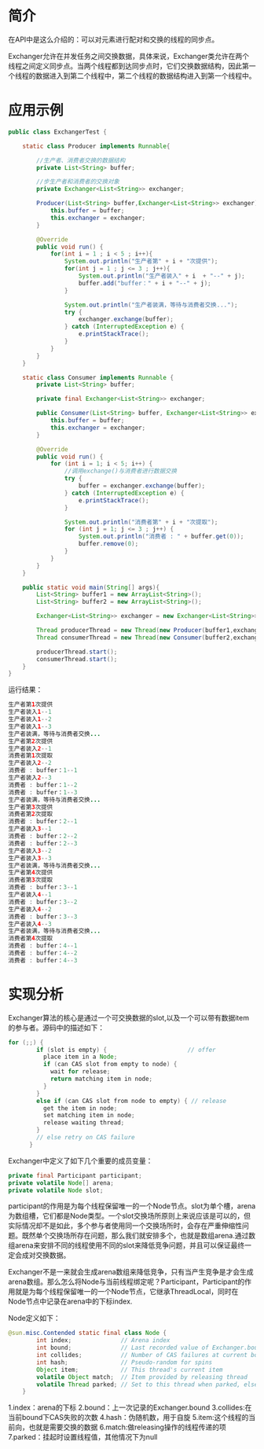 # 简介
在API中是这么介绍的：可以对元素进行配对和交换的线程的同步点。

Exchanger允许在并发任务之间交换数据，具体来说，Exchanger类允许在两个线程之间定义同步点。当两个线程都到达同步点时，它们交换数据结构，因此第一个线程的数据进入到第二个线程中，第二个线程的数据结构进入到第一个线程中。

# 应用示例
```java
public class ExchangerTest {

    static class Producer implements Runnable{

        //生产者、消费者交换的数据结构
        private List<String> buffer;

        //步生产者和消费者的交换对象
        private Exchanger<List<String>> exchanger;

        Producer(List<String> buffer,Exchanger<List<String>> exchanger){
            this.buffer = buffer;
            this.exchanger = exchanger;
        }

        @Override
        public void run() {
            for(int i = 1 ; i < 5 ; i++){
                System.out.println("生产者第" + i + "次提供");
                for(int j = 1 ; j <= 3 ; j++){
                    System.out.println("生产者装入" + i  + "--" + j);
                    buffer.add("buffer：" + i + "--" + j);
                }

                System.out.println("生产者装满，等待与消费者交换...");
                try {
                    exchanger.exchange(buffer);
                } catch (InterruptedException e) {
                    e.printStackTrace();
                }
            }
        }
    }

    static class Consumer implements Runnable {
        private List<String> buffer;

        private final Exchanger<List<String>> exchanger;

        public Consumer(List<String> buffer, Exchanger<List<String>> exchanger) {
            this.buffer = buffer;
            this.exchanger = exchanger;
        }

        @Override
        public void run() {
            for (int i = 1; i < 5; i++) {
                //调用exchange()与消费者进行数据交换
                try {
                    buffer = exchanger.exchange(buffer);
                } catch (InterruptedException e) {
                    e.printStackTrace();
                }

                System.out.println("消费者第" + i + "次提取");
                for (int j = 1; j <= 3 ; j++) {
                    System.out.println("消费者 : " + buffer.get(0));
                    buffer.remove(0);
                }
            }
        }
    }

    public static void main(String[] args){
        List<String> buffer1 = new ArrayList<String>();
        List<String> buffer2 = new ArrayList<String>();

        Exchanger<List<String>> exchanger = new Exchanger<List<String>>();

        Thread producerThread = new Thread(new Producer(buffer1,exchanger));
        Thread consumerThread = new Thread(new Consumer(buffer2,exchanger));

        producerThread.start();
        consumerThread.start();
    }
}
```
运行结果：
```java
生产者第1次提供
生产者装入1--1
生产者装入1--2
生产者装入1--3
生产者装满，等待与消费者交换...
生产者第2次提供
生产者装入2--1
消费者第1次提取
生产者装入2--2
消费者 : buffer：1--1
生产者装入2--3
消费者 : buffer：1--2
消费者 : buffer：1--3
生产者装满，等待与消费者交换...
生产者第3次提供
消费者第2次提取
消费者 : buffer：2--1
生产者装入3--1
消费者 : buffer：2--2
消费者 : buffer：2--3
生产者装入3--2
生产者装入3--3
生产者装满，等待与消费者交换...
生产者第4次提供
消费者第3次提取
消费者 : buffer：3--1
生产者装入4--1
消费者 : buffer：3--2
生产者装入4--2
消费者 : buffer：3--3
生产者装入4--3
生产者装满，等待与消费者交换...
消费者第4次提取
消费者 : buffer：4--1
消费者 : buffer：4--2
消费者 : buffer：4--3
```

# 实现分析
Exchanger算法的核心是通过一个可交换数据的slot,以及一个可以带有数据item的参与者。源码中的描述如下：
```java
for (;;) {
        if (slot is empty) {                       // offer
          place item in a Node;
          if (can CAS slot from empty to node) {
            wait for release;
            return matching item in node;
          }
        }
        else if (can CAS slot from node to empty) { // release
          get the item in node;
          set matching item in node;
          release waiting thread;
        }
        // else retry on CAS failure
      }
```
Exchanger中定义了如下几个重要的成员变量：
```java
private final Participant participant;
private volatile Node[] arena;
private volatile Node slot;
```
participant的作用是为每个线程保留唯一的一个Node节点。slot为单个槽，arena为数组槽，它们都是Node类型。一个slot交换场所原则上来说应该是可以的，但实际情况却不是如此，多个参与者使用同一个交换场所时，会存在严重伸缩性问题。既然单个交换场所存在问题，那么我们就安排多个，也就是数组arena.通过数组arena来安排不同的线程使用不同的slot来降低竞争问题，并且可以保证最终一定会成对交换数据。

Exchanger不是一来就会生成arena数组来降低竞争，只有当产生竞争是才会生成arena数组。那么怎么将Node与当前线程绑定呢？Participant，Participant的作用就是为每个线程保留唯一的一个Node节点，它继承ThreadLocal，同时在Node节点中记录在arena中的下标index.

Node定义如下：
```java
@sun.misc.Contended static final class Node {
        int index;              // Arena index
        int bound;              // Last recorded value of Exchanger.bound
        int collides;           // Number of CAS failures at current bound
        int hash;               // Pseudo-random for spins
        Object item;            // This thread's current item
        volatile Object match;  // Item provided by releasing thread
        volatile Thread parked; // Set to this thread when parked, else null
    }
```
1.index：arena的下标
2.bound：上一次记录的Exchanger.bound
3.collides:在当前bound下CAS失败的次数
4.hash：伪随机数，用于自旋
5.item:这个线程的当前向，也就是需要交换的数据
6.match:做releasing操作的线程传递的项
7.parked：挂起时设置线程值，其他情况下为null


